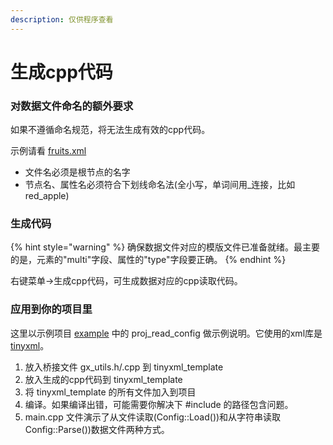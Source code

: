 ```yaml
---
description: 仅供程序查看
---
```


# 生成cpp代码

### 对数据文件命名的额外要求

如果不遵循命名规范，将无法生成有效的cpp代码。

示例请看 [fruits.xml](https://github.com/uhziel/gxeditor/blob/master/example/data/fruits.xml)

* 文件名必须是根节点的名字
* 节点名、属性名必须符合下划线命名法\(全小写，单词间用\_连接，比如 red\_apple\)

### 生成代码

{% hint style="warning" %}
确保数据文件对应的模版文件已准备就绪。最主要的是，元素的"multi"字段、属性的"type"字段要正确。
{% endhint %}

右键菜单-&gt;生成cpp代码，可生成数据对应的cpp读取代码。

### 应用到你的项目里

这里以示例项目 [example](https://github.com/uhziel/gxeditor/tree/master/example) 中的 proj\_read\_config 做示例说明。它使用的xml库是 [tinyxml](http://www.grinninglizard.com/tinyxml/)。

1. 放入桥接文件 gx\_utils.h/.cpp 到 tinyxml\_template
2. 放入生成的cpp代码到 tinyxml\_template
3. 将 tinyxml\_template 的所有文件加入到项目
4. 编译。如果编译出错，可能需要你解决下 \#include 的路径包含问题。
5. main.cpp 文件演示了从文件读取\(Config::Load\(\)\)和从字符串读取Config::Parse\(\)\)数据文件两种方式。



